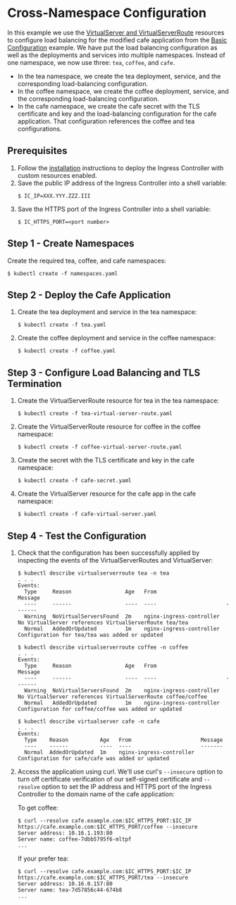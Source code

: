 # Cross-Namespace Configuration

In this example we use the [VirtualServer and VirtualServerRoute](https://docs.nginx.com/nginx-ingress-controller/configuration/virtualserver-and-virtualserverroute-resources/) resources to configure load balancing for the modified cafe application from the [Basic Configuration](../basic-configuration/) example. We have put the load balancing configuration as well as the deployments and services into multiple namespaces. Instead of one namespace, we now use three: `tea`, `coffee`, and `cafe`.
* In the tea namespace, we create the tea deployment, service, and the corresponding load-balancing configuration.
* In the coffee namespace, we create the coffee deployment, service, and the corresponding load-balancing configuration.
* In the cafe namespace, we create the cafe secret with the TLS certificate and key and the load-balancing configuration for the cafe application. That configuration references the coffee and tea configurations.

## Prerequisites  

1. Follow the [installation](https://docs.nginx.com/nginx-ingress-controller/installation/installation-with-manifests/) instructions to deploy the Ingress Controller with custom resources enabled.
1. Save the public IP address of the Ingress Controller into a shell variable:
    ```
    $ IC_IP=XXX.YYY.ZZZ.III
    ```
1. Save the HTTPS port of the Ingress Controller into a shell variable:
    ```
    $ IC_HTTPS_PORT=<port number>
    ```

## Step 1 - Create Namespaces

Create the required tea, coffee, and cafe namespaces:
```
$ kubectl create -f namespaces.yaml 
```

## Step 2 - Deploy the Cafe Application

1. Create the tea deployment and service in the tea namespace:
    ```
    $ kubectl create -f tea.yaml 
    ```
1. Create the coffee deployment and service in the coffee namespace:
    ```
    $ kubectl create -f coffee.yaml
    ```

## Step 3 - Configure Load Balancing and TLS Termination

1. Create the VirtualServerRoute resource for tea in the tea namespace:
    ```
    $ kubectl create -f tea-virtual-server-route.yaml
    ```
1. Create the VirtualServerRoute resource for coffee in the coffee namespace:
    ```
    $ kubectl create -f coffee-virtual-server-route.yaml
    ```
1. Create the secret with the TLS certificate and key in the cafe namespace:
    ```
    $ kubectl create -f cafe-secret.yaml
    ```
1. Create the VirtualServer resource for the cafe app in the cafe namespace:
    ```
    $ kubectl create -f cafe-virtual-server.yaml
    ```

## Step 4 - Test the Configuration

1. Check that the configuration has been successfully applied by inspecting the events of the VirtualServerRoutes and VirtualServer:
    ```
    $ kubectl describe virtualserverroute tea -n tea
    . . .
    Events:
      Type     Reason                 Age   From                      Message
      ----     ------                 ----  ----                      -------
      Warning  NoVirtualServersFound  2m    nginx-ingress-controller  No VirtualServer references VirtualServerRoute tea/tea
      Normal   AddedOrUpdated         1m    nginx-ingress-controller  Configuration for tea/tea was added or updated
    
    $ kubectl describe virtualserverroute coffee -n coffee 
    . . .
    Events:
      Type     Reason                 Age   From                      Message
      ----     ------                 ----  ----                      -------
      Warning  NoVirtualServersFound  2m    nginx-ingress-controller  No VirtualServer references VirtualServerRoute coffee/coffee
      Normal   AddedOrUpdated         1m    nginx-ingress-controller  Configuration for coffee/coffee was added or updated

    $ kubectl describe virtualserver cafe -n cafe
    . . .
    Events:
      Type    Reason          Age   From                      Message
      ----    ------          ----  ----                      -------
      Normal  AddedOrUpdated  1m    nginx-ingress-controller  Configuration for cafe/cafe was added or updated
    ```
1. Access the application using curl. We'll use curl's `--insecure` option to turn off certificate verification of our self-signed certificate and `--resolve` option to set the IP address and HTTPS port of the Ingress Controller to the domain name of the cafe application:
    
    To get coffee:
    ```
    $ curl --resolve cafe.example.com:$IC_HTTPS_PORT:$IC_IP https://cafe.example.com:$IC_HTTPS_PORT/coffee --insecure
    Server address: 10.16.1.193:80
    Server name: coffee-7dbb5795f6-mltpf
    ...
    ```
    If your prefer tea:
    ```
    $ curl --resolve cafe.example.com:$IC_HTTPS_PORT:$IC_IP https://cafe.example.com:$IC_HTTPS_PORT/tea --insecure
    Server address: 10.16.0.157:80
    Server name: tea-7d57856c44-674b8
    ...
